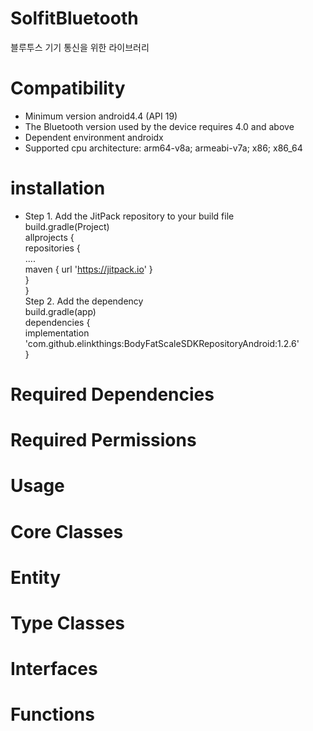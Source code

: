 # SolfitBluetooth
블루투스 기기 통신을 위한 라이브러리

# Compatibility
 * Minimum version android4.4 (API 19)
 * The Bluetooth version used by the device requires 4.0 and above
 * Dependent environment androidx
 * Supported cpu architecture: arm64-v8a; armeabi-v7a; x86; x86_64

# installation
 * Step 1. Add the JitPack repository to your build file  
 build.gradle(Project)  
     allprojects {  
         repositories {  
             ....  
             maven { url 'https://jitpack.io' }  
         }  
     }  
 Step 2. Add the dependency  
 build.gradle(app)  
     dependencies {  
         implementation 'com.github.elinkthings:BodyFatScaleSDKRepositoryAndroid:1.2.6'  
     }  
     
# Required Dependencies

# Required Permissions

# Usage

# Core Classes

# Entity

# Type Classes

# Interfaces

# Functions
